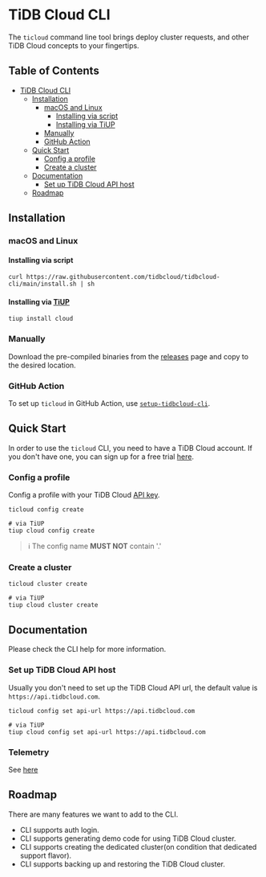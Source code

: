 # TiDB Cloud CLI

The `ticloud` command line tool brings deploy cluster requests, and other TiDB Cloud concepts to your fingertips.

## Table of Contents
* [TiDB Cloud CLI](#tidb-cloud-cli)
    * [Installation](#installation)
        * [macOS and Linux](#macos-and-linux)
            * [Installing via script](#installing-via-script)
            * [Installing via TiUP](#installing-via-tiup)
        * [Manually](#manually)
        * [GitHub Action](#github-action)
    * [Quick Start](#quick-start)
        * [Config a profile](#config-a-profile)
        * [Create a cluster](#create-a-cluster)
    * [Documentation](#documentation)
        * [Set up TiDB Cloud API host](#set-up-tidb-cloud-api-host)
    * [Roadmap](#roadmap)

## Installation

### macOS and Linux

#### Installing via script

```shell
curl https://raw.githubusercontent.com/tidbcloud/tidbcloud-cli/main/install.sh | sh
```

#### Installing via [TiUP](https://tiup.io/)

```shell
tiup install cloud
```

### Manually

Download the pre-compiled binaries from the [releases](https://github.com/tidbcloud/tidbcloud-cli/releases/latest) page and copy to the desired location.

### GitHub Action

To set up `ticloud` in GitHub Action, use [`setup-tidbcloud-cli`](https://github.com/tidbcloud/setup-tidbcloud-cli).

## Quick Start

In order to use the `ticloud` CLI, you need to have a TiDB Cloud account. If you don't have one, you can sign up for a free trial [here](https://tidbcloud.com/).

### Config a profile

Config a profile with your TiDB Cloud [API key](https://docs.pingcap.com/tidbcloud/api/v1beta#section/Authentication/API-Key-Management).

```shell
ticloud config create

# via TiUP
tiup cloud config create
```

> :information_source: The config name **MUST NOT** contain '.'

### Create a cluster

```shell
ticloud cluster create

# via TiUP
tiup cloud cluster create
```

## Documentation

Please check the CLI help for more information.

### Set up TiDB Cloud API host

Usually you don't need to set up the TiDB Cloud API url, the default value is `https://api.tidbcloud.com`.

```shell
ticloud config set api-url https://api.tidbcloud.com

# via TiUP
tiup cloud config set api-url https://api.tidbcloud.com
```

### Telemetry

See [here](/docs/telemetry.md)

## Roadmap

There are many features we want to add to the CLI.
- CLI supports auth login.
- CLI supports generating demo code for using TiDB Cloud cluster.
- CLI supports creating the dedicated cluster(on condition that dedicated support flavor).
- CLI supports backing up and restoring the TiDB Cloud cluster.
